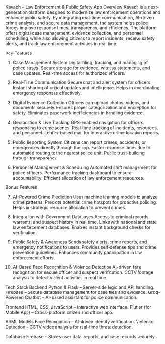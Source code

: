 Kavach – Law Enforcement & Public Safety App
Overview
Kavach is a next-generation platform designed to modernize law enforcement operations and enhance public safety. By integrating real-time communication, AI-driven crime analysis, and secure data management, the system helps police forces improve response times, transparency, and efficiency.
The platform offers digital case management, evidence collection, and personnel scheduling, while also allowing citizens to report incidents, receive safety alerts, and track law enforcement activities in real time.

Key Features
1. Case Management System
Digital filing, tracking, and managing of police cases.
Secure storage for evidence, witness statements, and case updates.
Real-time access for authorized officers.

2. Real-Time Communication
Secure chat and alert system for officers.
Instant sharing of critical updates and intelligence.
Helps in coordinating emergency responses effectively.

3. Digital Evidence Collection
Officers can upload photos, videos, and documents securely.
Ensures proper categorization and encryption for safety.
Eliminates paperwork inefficiencies in handling evidence.

4. Geolocation & Live Tracking
GPS-enabled navigation for officers responding to crime scenes.
Real-time tracking of incidents, resources, and personnel.
Leaflet-based map for interactive crime location reports.

5. Public Reporting System
Citizens can report crimes, accidents, or emergencies directly through the app.
Faster response times due to automated routing to the nearest police unit.
Public trust-building through transparency.

6. Personnel Management & Scheduling
Automated shift management for police officers.
Performance tracking dashboard to ensure accountability.
Efficient allocation of law enforcement resources.

Bonus Features

7. AI-Powered Crime Prediction
Uses machine learning models to analyze crime patterns.
Predicts potential crime hotspots for proactive policing.
Helps in strategic resource allocation to prevent crimes.

8. Integration with Government Databases
Access to criminal records, warrants, and suspect history in real time.
Links with national and state law enforcement databases.
Enables instant background checks for verification.

9. Public Safety & Awareness
Sends safety alerts, crime reports, and emergency notifications to users.
Provides self-defense tips and crime prevention guidelines.
Enhances community participation in law enforcement efforts.

10. AI-Based Face Recognition & Violence Detection
AI-driven face recognition for secure officer and suspect verification.
CCTV footage analysis to detect violent activities in real time.

Tech Stack
Backend
Python & Flask – Server-side logic and API handling.
Firebase – Secure database management for case files and evidence.
Groq-Powered Chatbot – AI-based assistant for police communication.

Frontend
HTML, CSS, JavaScript – Interactive web interface.
Flutter (for Mobile App) – Cross-platform citizen and officer app.

AI/ML Models
Face Recognition – AI-driven identity verification.
Violence Detection – CCTV video analysis for real-time threat detection.

Database
Firebase – Stores user data, reports, and case records securely.
